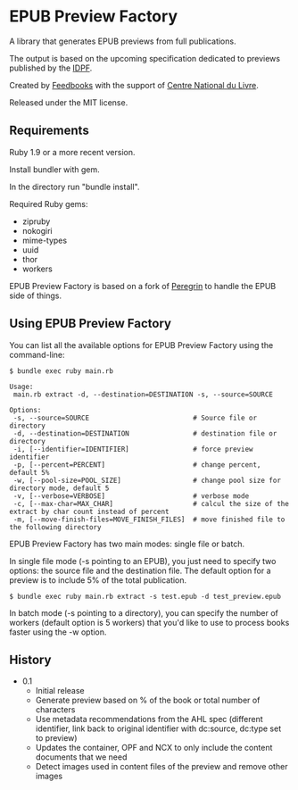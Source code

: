# EPUB Preview Factory

A library that generates EPUB previews from full publications. 

The output is based on the upcoming specification dedicated to previews published by the [IDPF](http://www.idpf.org).

Created by [Feedbooks](http://www.feedbooks.com) with the support of [Centre National du Livre](http://www.centrenationaldulivre.fr/). 

Released under the
MIT license.

## Requirements

Ruby 1.9 or a more recent version.

Install bundler with gem.

In the directory run  "bundle install".

Required Ruby gems:

* zipruby
* nokogiri
* mime-types
* uuid
* thor
* workers

EPUB Preview Factory is based on a fork of [Peregrin](https://github.com/joseph/peregrin) to handle the EPUB side of things.

## Using EPUB Preview Factory

You can list all the available options for EPUB Preview Factory using the command-line:

    $ bundle exec ruby main.rb
    
    Usage:
     main.rb extract -d, --destination=DESTINATION -s, --source=SOURCE
    
    Options:
     -s, --source=SOURCE                          # Source file or directory
     -d, --destination=DESTINATION                # destination file or directory 
     -i, [--identifier=IDENTIFIER]                # force preview identifier
     -p, [--percent=PERCENT]                      # change percent, default 5%
     -w, [--pool-size=POOL_SIZE]                  # change pool size for directory mode, default 5
     -v, [--verbose=VERBOSE]                      # verbose mode
     -c, [--max-char=MAX_CHAR]                    # calcul the size of the extract by char count instead of percent
     -m, [--move-finish-files=MOVE_FINISH_FILES]  # move finished file to the following directory

EPUB Preview Factory has two main modes: single file or batch.

In single file mode (-s pointing to an EPUB), you just need to specify two options: the source file and the destination file. The default option for a preview is to include 5% of the total publication.

    $ bundle exec ruby main.rb extract -s test.epub -d test_preview.epub

In batch mode (-s pointing to a directory), you can specify the number of workers (default option is 5 workers) that you'd like to use to process books faster using the -w option.

## History

* 0.1
  - Initial release
  - Generate preview based on % of the book or total number of characters
  - Use metadata recommendations from the AHL spec (different identifier, link back to original identifier with dc:source, dc:type set to preview)
  - Updates the container, OPF and NCX to only include the content documents that we need
  - Detect images used in content files of the preview and remove other images

